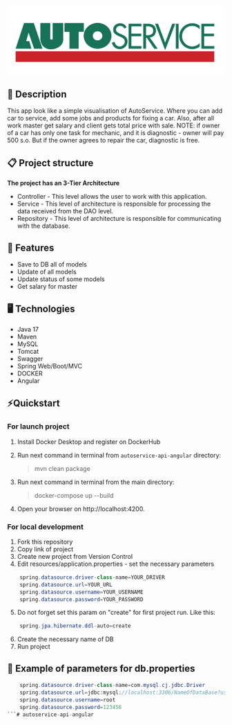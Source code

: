 <div id="header" align="center">
  <img src="autoservice-logo.png" width="500"/>
</div>

## 📖 Description
This app look like a simple visualisation of AutoService. 
Where you can add car to service, add some jobs and products for fixing a car.
Also, after all work master get salary and client gets total price with sale.
NOTE: if owner of a car has only one task for mechanic, and it is diagnostic - owner will pay 500 s.o.
But if the owner agrees to repair the car, diagnostic is free.
 
## 📋 Project structure
**The project has an 3-Tier Architecture**
- Controller - This level allows the user to work with this application.
- Service - This level of architecture is responsible for processing the data received from the DAO level.
- Repository - This level of architecture is responsible for communicating with the database.

## 🎯 Features
- Save to DB all of models
- Update of all models
- Update status of some models
- Get salary for master

## 🖥️ Technologies
- Java 17
- Maven
- MySQL
- Tomcat
- Swagger
- Spring Web/Boot/MVC
- DOCKER
- Angular

## ⚡️Quickstart

### For launch project

1. Install Docker Desktop and register on DockerHub

2. Run next command in terminal from `autoservice-api-angular` directory:

   > mvn clean package

3. Run next command in terminal from the main directory:

   > docker-compose up --build

4. Open your browser on http://localhost:4200.

### For local development

1. Fork this repository
2. Copy link of project
3. Create new project from Version Control
4. Edit resources/application.properties - set the necessary parameters

``` java
    spring.datasource.driver-class-name=YOUR_DRIVER
    spring.datasource.url=YOUR_URL
    spring.datasource.username=YOUR_USERNAME
    spring.datasource.password=YOUR_PASSWORD
```
5. Do not forget set this param on "create" for first project run. Like this: 
``` java
    spring.jpa.hibernate.ddl-auto=create
```
6. Create the necessary name of DB
7. Run project

## 👀 Example of parameters for db.properties
``` java
    spring.datasource.driver-class-name=com.mysql.cj.jdbc.Driver
    spring.datasource.url=jdbc:mysql://localhost:3306/NameOfDataBase?useUnicode=true&serverTimezone=UTC
    spring.datasource.username=root
    spring.datasource.password=123456
```# autoservice-api-angular
